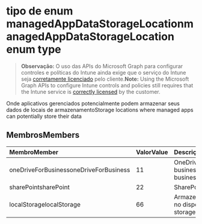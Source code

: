 # <a name="managedappdatastoragelocation-enum-type"></a><span data-ttu-id="832e0-101">tipo de enum managedAppDataStorageLocation</span><span class="sxs-lookup"><span data-stu-id="832e0-101">managedAppDataStorageLocation enum type</span></span>

> <span data-ttu-id="832e0-102">**Observação:** O uso das APIs do Microsoft Graph para configurar controles e políticas do Intune ainda exige que o serviço do Intune seja [corretamente licenciado](https://go.microsoft.com/fwlink/?linkid=839381) pelo cliente.</span><span class="sxs-lookup"><span data-stu-id="832e0-102">**Note:** Using the Microsoft Graph APIs to configure Intune controls and policies still requires that the Intune service is [correctly licensed](https://go.microsoft.com/fwlink/?linkid=839381) by the customer.</span></span>

<span data-ttu-id="832e0-103">Onde aplicativos gerenciados potencialmente podem armazenar seus dados de locais de armazenamento</span><span class="sxs-lookup"><span data-stu-id="832e0-103">Storage locations where managed apps can potentially store their data</span></span>
## <a name="members"></a><span data-ttu-id="832e0-104">Membros</span><span class="sxs-lookup"><span data-stu-id="832e0-104">Members</span></span>
|<span data-ttu-id="832e0-105">Membro</span><span class="sxs-lookup"><span data-stu-id="832e0-105">Member</span></span>|<span data-ttu-id="832e0-106">Valor</span><span class="sxs-lookup"><span data-stu-id="832e0-106">Value</span></span>|<span data-ttu-id="832e0-107">Descrição</span><span class="sxs-lookup"><span data-stu-id="832e0-107">Description</span></span>|
|:---|:---|:---|
|<span data-ttu-id="832e0-108">oneDriveForBusiness</span><span class="sxs-lookup"><span data-stu-id="832e0-108">oneDriveForBusiness</span></span>|<span data-ttu-id="832e0-109">1</span><span class="sxs-lookup"><span data-stu-id="832e0-109">1</span></span>|<span data-ttu-id="832e0-110">OneDrive para business</span><span class="sxs-lookup"><span data-stu-id="832e0-110">OneDrive for business</span></span>|
|<span data-ttu-id="832e0-111">sharePoint</span><span class="sxs-lookup"><span data-stu-id="832e0-111">sharePoint</span></span>|<span data-ttu-id="832e0-112">2</span><span class="sxs-lookup"><span data-stu-id="832e0-112">2</span></span>|<span data-ttu-id="832e0-113">SharePoint</span><span class="sxs-lookup"><span data-stu-id="832e0-113">SharePoint</span></span>|
|<span data-ttu-id="832e0-114">localStorage</span><span class="sxs-lookup"><span data-stu-id="832e0-114">localStorage</span></span>|<span data-ttu-id="832e0-115">6</span><span class="sxs-lookup"><span data-stu-id="832e0-115">6</span></span>|<span data-ttu-id="832e0-116">Armazenamento local no dispositivo</span><span class="sxs-lookup"><span data-stu-id="832e0-116">Local storage on the device</span></span>|



